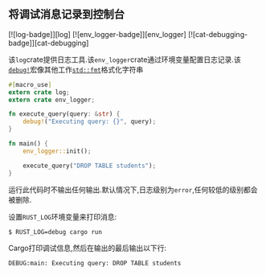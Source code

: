 
## 将调试消息记录到控制台

[![log-badge]][log] [![env_logger-badge]][env_logger] [![cat-debugging-badge]][cat-debugging]

该`log`crate提供日志工具.该`env_logger`crate通过环境变量配置日志记录.该[`debug!`]宏像其他工作[`std::fmt`]格式化字符串

```rust
#[macro_use]
extern crate log;
extern crate env_logger;

fn execute_query(query: &str) {
    debug!("Executing query: {}", query);
}

fn main() {
    env_logger::init();

    execute_query("DROP TABLE students");
}
```

运行此代码时不输出任何输出.默认情况下,日志级别为`error`,任何较低的级别都会被删除.

设置`RUST_LOG`环境变量来打印消息:

```
$ RUST_LOG=debug cargo run
```

Cargo打印调试信息,然后在输出的最后输出以下行:

```
DEBUG:main: Executing query: DROP TABLE students
```

[`debug!`]: https://docs.rs/log/*/log/macro.debug.html

[`std::fmt`]: https://doc.rust-lang.org/std/fmt/
